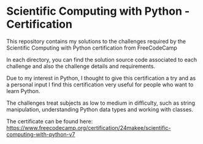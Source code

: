 # Scientific Computing with Python - Certification

This repository contains my solutions to the challenges required by the Scientific Computing with Python certification from FreeCodeCamp

In each directory, you can find the solution source code associated to each challenge and also the challenge details and requirements.

Due to my interest in Python, I thought to give this certification a try and as a personal input I find this certification very useful for people who want to learn Python.

The challenges treat subjects as low to medium in difficulty, such as string manipulation, understanding Python data types and working with classes.

The certificate can be found here: https://www.freecodecamp.org/certification/24makee/scientific-computing-with-python-v7


